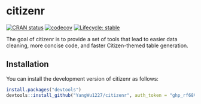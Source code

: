 
<!-- README.md is generated from README.Rmd. Please edit that file -->

# citizenr

<!-- badges: start -->

[![CRAN
status](https://www.r-pkg.org/badges/version/citizenr)](https://CRAN.R-project.org/package=citizenr)
[![codecov](https://codecov.io/gh/YangWu1227/citizenr/branch/main/graph/badge.svg?token=KS3DTV6WDT)](https://codecov.io/gh/YangWu1227/citizenr)
[![Lifecycle:
stable](https://img.shields.io/badge/lifecycle-stable-brightgreen.svg)](https://lifecycle.r-lib.org/articles/stages.html#stable)
<!-- badges: end -->

The goal of citizenr is to provide a set of tools that lead to easier
data cleaning, more concise code, and faster Citizen-themed table
generation.

## Installation

You can install the development version of citizenr as follows:

``` r
install.packages("devtools")
devtools::install_github("YangWu1227/citizenr", auth_token = "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")
```
